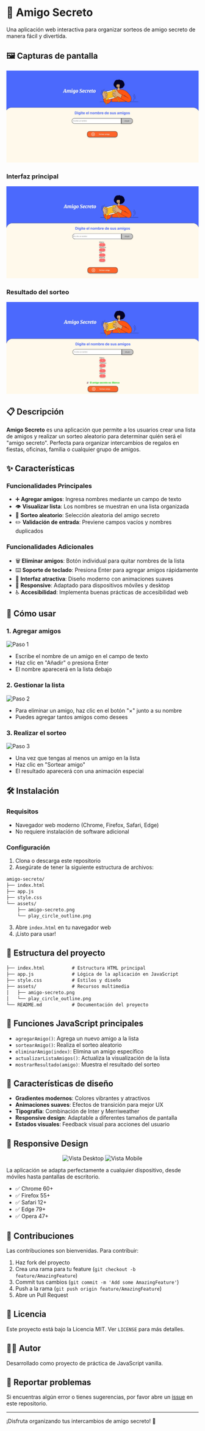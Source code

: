 
# 🎁 Amigo Secreto

Una aplicación web interactiva para organizar sorteos de amigo secreto de manera fácil y divertida.
## 🖼️ Capturas de pantalla

![Amigo Secreto Demo](assets/demo-screenshot.png)

### Interfaz principal
![Interfaz Principal](assets/interfaz-principal.png)

### Resultado del sorteo
![Resultado del Sorteo](assets/resultado-sorteo.png)

## 📋 Descripción

**Amigo Secreto** es una aplicación que permite a los usuarios crear una lista de amigos y realizar un sorteo aleatorio para determinar quién será el "amigo secreto". Perfecta para organizar intercambios de regalos en fiestas, oficinas, familia o cualquier grupo de amigos.

## ✨ Características

### Funcionalidades Principales
- ➕ **Agregar amigos**: Ingresa nombres mediante un campo de texto
- 👁️ **Visualizar lista**: Los nombres se muestran en una lista organizada
- 🎲 **Sorteo aleatorio**: Selección aleatoria del amigo secreto
- ✏️ **Validación de entrada**: Previene campos vacíos y nombres duplicados

### Funcionalidades Adicionales
- 🗑️ **Eliminar amigos**: Botón individual para quitar nombres de la lista
- ⌨️ **Soporte de teclado**: Presiona Enter para agregar amigos rápidamente
- 🎨 **Interfaz atractiva**: Diseño moderno con animaciones suaves
- 📱 **Responsive**: Adaptado para dispositivos móviles y desktop
- ♿ **Accesibilidad**: Implementa buenas prácticas de accesibilidad web

## 🚀 Cómo usar

### 1. Agregar amigos
![Paso 1](assets/paso-1.gif)
- Escribe el nombre de un amigo en el campo de texto
- Haz clic en "Añadir" o presiona Enter
- El nombre aparecerá en la lista debajo

### 2. Gestionar la lista
![Paso 2](assets/paso-2.gif)
- Para eliminar un amigo, haz clic en el botón "×" junto a su nombre
- Puedes agregar tantos amigos como desees

### 3. Realizar el sorteo
![Paso 3](assets/paso-3.gif)
- Una vez que tengas al menos un amigo en la lista
- Haz clic en "Sortear amigo"
- El resultado aparecerá con una animación especial

## 🛠️ Instalación

### Requisitos
- Navegador web moderno (Chrome, Firefox, Safari, Edge)
- No requiere instalación de software adicional

### Configuración
1. Clona o descarga este repositorio
2. Asegúrate de tener la siguiente estructura de archivos:
```
amigo-secreto/
├── index.html
├── app.js
├── style.css
└── assets/
    ├── amigo-secreto.png
    └── play_circle_outline.png
```

3. Abre `index.html` en tu navegador web
4. ¡Listo para usar!

## 📁 Estructura del proyecto

```
├── index.html          # Estructura HTML principal
├── app.js              # Lógica de la aplicación en JavaScript
├── style.css           # Estilos y diseño
├── assets/             # Recursos multimedia
│   ├── amigo-secreto.png
│   └── play_circle_outline.png
└── README.md           # Documentación del proyecto
```

## 🎯 Funciones JavaScript principales

- `agregarAmigo()`: Agrega un nuevo amigo a la lista
- `sortearAmigo()`: Realiza el sorteo aleatorio
- `eliminarAmigo(index)`: Elimina un amigo específico
- `actualizarListaAmigos()`: Actualiza la visualización de la lista
- `mostrarResultado(amigo)`: Muestra el resultado del sorteo

## 🎨 Características de diseño

- **Gradientes modernos**: Colores vibrantes y atractivos
- **Animaciones suaves**: Efectos de transición para mejor UX
- **Tipografía**: Combinación de Inter y Merriweather
- **Responsive design**: Adaptable a diferentes tamaños de pantalla
- **Estados visuales**: Feedback visual para acciones del usuario

## 📱 Responsive Design

<div align="center">
  <img src="assets/desktop-view.png" alt="Vista Desktop" width="45%">
  <img src="assets/mobile-view.png" alt="Vista Mobile" width="45%">
</div>

La aplicación se adapta perfectamente a cualquier dispositivo, desde móviles hasta pantallas de escritorio.

- ✅ Chrome 60+
- ✅ Firefox 55+
- ✅ Safari 12+
- ✅ Edge 79+
- ✅ Opera 47+

## 🤝 Contribuciones

Las contribuciones son bienvenidas. Para contribuir:

1. Haz fork del proyecto
2. Crea una rama para tu feature (`git checkout -b feature/AmazingFeature`)
3. Commit tus cambios (`git commit -m 'Add some AmazingFeature'`)
4. Push a la rama (`git push origin feature/AmazingFeature`)
5. Abre un Pull Request

## 📄 Licencia

Este proyecto está bajo la Licencia MIT. Ver `LICENSE` para más detalles.

## 👨‍💻 Autor

Desarrollado como proyecto de práctica de JavaScript vanilla.

## 🐛 Reportar problemas

Si encuentras algún error o tienes sugerencias, por favor abre un [issue](../../issues) en este repositorio.

---

¡Disfruta organizando tus intercambios de amigo secreto! 🎉
